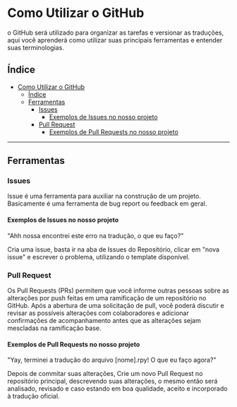 # Como Utilizar o GitHub

o GitHub será utilizado para organizar as tarefas e versionar as traduções, aqui você aprenderá como utilizar suas principais ferramentas e entender suas terminologias.

## Índice

- [Como Utilizar o GitHub](#como-utilizar-o-github)
  - [Índice](#índice)
  - [Ferramentas](#ferramentas)
    - [Issues](#issues)
      - [Exemplos de Issues no nosso projeto](#exemplos-de-issues-no-nosso-projeto)
    - [Pull Request](#pull-request)
      - [Exemplos de Pull Requests no nosso projeto](#exemplos-de-pull-requests-no-nosso-projeto)

---

## Ferramentas

### Issues

Issue é uma ferramenta para auxiliar na construção de um projeto. Basicamente é uma ferramenta de bug report ou feedback em geral.

#### Exemplos de Issues no nosso projeto

"Ahh nossa encontrei este erro na tradução, o que eu faço?"

Cria uma issue, basta ir na aba de Issues do Repositório, clicar em "nova issue" e escrever o problema, utilizando o template disponível.

### Pull Request

Os Pull Requests (PRs) permitem que você informe outras pessoas sobre as alterações por push feitas em uma ramificação de um repositório no GitHub. Após a abertura de uma solicitação de pull, você poderá discutir e revisar as possíveis alterações com colaboradores e adicionar confirmações de acompanhamento antes que as alterações sejam mescladas na ramificação base.

#### Exemplos de Pull Requests no nosso projeto

"Yay, terminei a tradução do arquivo \[nome\].rpy! O que eu faço agora?"

Depois de commitar suas alterações, Crie um novo Pull Request no repositório principal, descrevendo suas alterações, o mesmo então será analisado, revisado e caso estando em boa qualidade, aceito e incorporado à tradução oficial.

